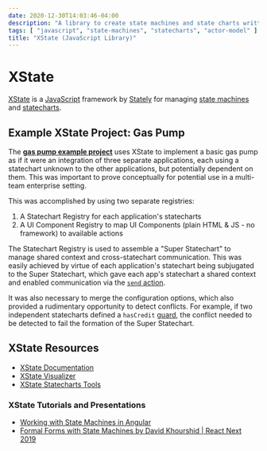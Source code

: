 ```yaml
---
date: 2020-12-30T14:03:46-04:00
description: "A library to create state machines and state charts written in JavaScript"
tags: [ "javascript", "state-machines", "statecharts", "actor-model" ]
title: "XState (JavaScript Library)"
---
```


# XState

[XState](https://xstate.js.org/) is a [JavaScript](javascript.md) framework by [Stately](https://stately.ai/) for managing [state machines](state-machines.md) and [statecharts](statecharts.md).

## Example XState Project: Gas Pump

The [**gas pump example project**](https://codesandbox.io/s/fervent-noyce-yhnrc) uses XState to implement a basic gas pump as if it were an integration of three separate applications, each using a statechart unknown to the other applications, but potentially dependent on them. This was important to prove conceptually for potential use in a multi-team enterprise setting.

This was accomplished by using two separate registries:

1. A Statechart Registry for each application's statecharts
2. A UI Component Registry to map UI Components (plain HTML & JS - no framework) to available actions

The Statechart Registry is used to assemble a "Super Statechart" to manage shared context and cross-statechart communication. This was easily achieved by virtue of each application's statechart being subjugated to the Super Statechart, which gave each app's statechart a shared context and enabled communication via the [`send` action](https://xstate.js.org/docs/guides/actions.html#send-action).

It was also necessary to merge the configuration options, which also provided a rudimentary opportunity to detect conflicts. For example, if two independent statecharts defined a `hasCredit` [guard](https://xstate.js.org/docs/guides/guards.html#guarded-transitions), the conflict needed to be detected to fail the formation of the Super Statechart.

## XState Resources

* [XState Documentation](https://xstate.js.org/docs/)
* [XState Visualizer](https://xstate.js.org/viz/)
* [XState Statecharts Tools](https://statecharts.io/)

### XState Tutorials and Presentations

* [Working with State Machines in Angular](https://medium.com/angular-athens/working-with-state-machines-in-angular-2817441e26bf)
* [Formal Forms with State Machines by David Khourshid | React Next 2019](https://www.youtube.com/watch?v=hiT4Q1ntvzg&list=WL&index=8)
